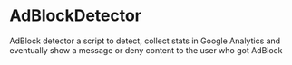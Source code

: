 AdBlockDetector
===============

AdBlock detector a script to detect, collect stats in Google Analytics and eventually show a message or deny content to the user who got AdBlock
